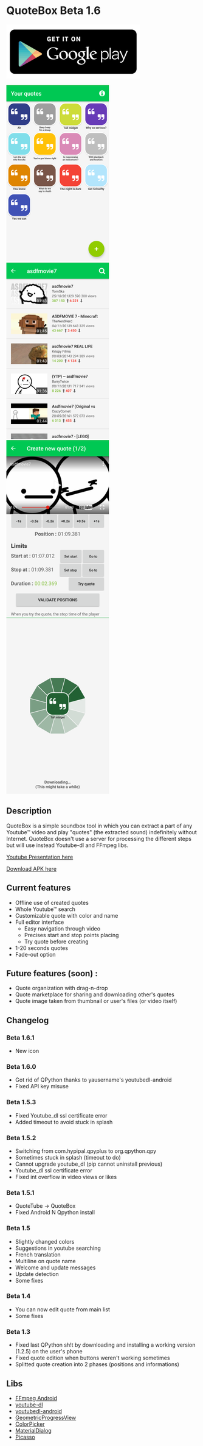 # QuoteBox Beta 1.6

[![Get it on Google play](img/google-play.png)](https://play.google.com/store/apps/details?id=fr.klemek.quotebox)

[![screen 1](img/screen-en-01-sd.png)](img/screen-en-01.png)
[![screen 2](img/screen-en-02-sd.png)](img/screen-en-02.png)
[![screen 3](img/screen-en-03-sd.png)](img/screen-en-03.png)
[![screen 4](img/screen-en-04-sd.png)](img/screen-en-04.png)

## Description
QuoteBox is a simple soundbox tool in which you can extract a part of any Youtube™ video and play "quotes" (the extracted sound) indefinitely without Internet. QuoteBox doesn't use a server for processing the different steps but will use instead Youtube-dl and FFmpeg libs.

[Youtube Presentation here](https://youtu.be/dq3tDnNDY18)

[Download APK here](https://github.com/Klemek/QuoteBox/releases/download/v1.6.1-beta/quotebox-beta-1.6.1.apk)

## Current features

* Offline use of created quotes
* Whole Youtube™ search
* Customizable quote with color and name
* Full editor interface
  * Easy navigation through video
  * Precises start and stop points placing
  * Try quote before creating
* 1-20 seconds quotes
* Fade-out option

## Future features (soon) :

* Quote organization with drag-n-drop
* Quote marketplace for sharing and downloading other's quotes
* Quote image taken from thumbnail or user's files (or video itself)

## Changelog
### Beta 1.6.1

* New icon

### Beta 1.6.0

* Got rid of QPython thanks to yausername's youtubedl-android
* Fixed API key misuse

### Beta 1.5.3

* Fixed Youtube_dl ssl certificate error
* Added timeout to avoid stuck in splash

### Beta 1.5.2

* Switching from com.hypipal.qpyplus to org.qpython.qpy
 * Sometimes stuck in splash (timeout to do)
 * Cannot upgrade youtube_dl (pip cannot uninstall previous)
 * Youtube_dl ssl certificate error
* Fixed int overflow in video views or likes

### Beta 1.5.1

* QuoteTube -> QuoteBox
* Fixed Android N Qpython install

### Beta 1.5

* Slightly changed colors
* Suggestions in youtube searching
* French translation
* Multiline on quote name
* Welcome and update messages
* Update detection
* Some fixes

### Beta 1.4

* You can now edit quote from main list
* Some fixes

### Beta 1.3

* Fixed last QPython sh!t by downloading and installing a working version (1.2.5) on the user's phone
* Fixed quote edition when buttons weren't working sometimes
* Splitted quote creation into 2 phases (positions and informations)

## Libs

* [FFmpeg Android](http://writingminds.github.io/ffmpeg-android-java/)
* [youtube-dl](https://rg3.github.io/youtube-dl/)
* [youtubedl-android](https://github.com/yausername/youtubedl-android)
* [GeometricProgressView](https://android-arsenal.com/details/1/5376)
* [ColorPicker](https://android-arsenal.com/details/1/5067)
* [MaterialDialog](https://github.com/afollestad/material-dialogs)
* [Picasso](http://square.github.io/picasso/)
